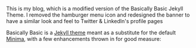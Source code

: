 This is my blog, which is a modified version of the Basically Basic Jekyll Theme.
I removed the hamburger menu icon and redesigned the banner to have a similar look and feel to Twitter & LinkedIn's profile pages


Basically Basic is a [Jekyll theme](https://jekyllrb.com/docs/themes/) meant as 
a substitute for the default [Minima](https://github.com/jekyll/minima), with a 
few enhancements thrown in for good measure:
